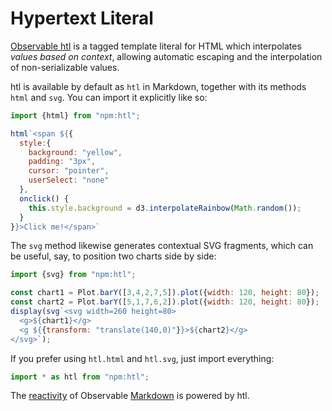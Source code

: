 # Hypertext Literal

[Observable htl](https://github.com/observablehq/htl) is a tagged template literal for HTML which interpolates _values based on context_, allowing automatic escaping and the interpolation of non-serializable values.

htl is available by default as `htl` in Markdown, together with its methods `html` and `svg`. You can import it explicitly like so:

```js echo
import {html} from "npm:htl";
```

```js echo
html`<span ${{
  style:{
    background: "yellow",
    padding: "3px",
    cursor: "pointer",
    userSelect: "none"
  },
  onclick() {
    this.style.background = d3.interpolateRainbow(Math.random());
  }
}}>Click me!</span>`
```

The `svg` method likewise generates contextual SVG fragments, which can be useful, say, to position two charts side by side:

```js echo
import {svg} from "npm:htl";
```

```js echo
const chart1 = Plot.barY([3,4,2,7,5]).plot({width: 120, height: 80});
const chart2 = Plot.barY([5,1,7,6,2]).plot({width: 120, height: 80});
display(svg`<svg width=260 height=80>
  <g>${chart1}</g>
  <g ${{transform: "translate(140,0)"}}>${chart2}</g>
</svg>`);
```

If you prefer using `htl.html` and `htl.svg`, just import everything:

```js echo
import * as htl from "npm:htl";
```

The [reactivity](../javascript) of Observable [Markdown](../markdown) is powered by htl.
